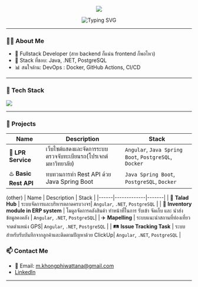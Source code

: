 <p align="center">
  <img src="https://capsule-render.vercel.app/api?type=waving&color=0:00C9FF,100:92FE9D&height=200&section=header&text=Hi%20I'm%20Beer&fontSize=40&fontColor=ffffff" />
</p>

<p align="center">
  <img src="https://readme-typing-svg.demolab.com?font=Fira+Code&pause=1000&width=435&lines=Fullstack+Dev+%F0%9F%92%BB;Backend+Lover+%F0%9F%A7%AA" alt="Typing SVG" />
</p>

---

### 👨‍💻 About Me

- 🧠 Fullstack Developer (สาย backend ก็แน่น frontend ก็พอไหว)
- 🔧 Stack ที่ชอบ: Java, .NET, PostgreSQL
- 📊 สนใจด้าน: DevOps : Docker, GitHub Actions, CI/CD

---

### 🧰 Tech Stack

<img src="https://skillicons.dev/icons?i=,java,dotnet,cs,angular,react,postgres,docker,github" />

---

### 🚀 Projects

| Name | Description | Stack |
|------|-------------|-------|
| 🧠 **LPR Service** | เว็บไซต์แสดงและจัดการระบบตรวจจับทะเบียนรถ(โปรเจกต์มหาวิทยาลัย) | `Angular`, `Java Spring Boot`, `PostgreSQL`, `Docker` |
| ♨️ **Basic Rest API** | ทบทวนการทำ Rest API ด้วย Java Spring Boot| `Java Spring Boot`, `PostgreSQL`, `Docker` |

(other)
| Name | Description | Stack |
|------|-------------|-------|
| 🔖 **Talad Hub** | ระบบจัดการและบริหารตลาดครบวงจร| `Angular`, `.NET`, `PostgreSQL` |
| 🧠 **Inventory module in ERP system** | โมดูลจัดการคลังสินค้า ทำหน้าที่ในการ รับเข้า จัดเก็บ และ นำส่ง ข้อมูลคงคลัง | `Angular`, `.NET`, `PostgreSQL`|
| ✈️ **Mapelling** | ระบบแนะนำสถานที่ท่องเที่ยวจาดตำแหน่ง GPS| `Angular`, `.NET`, `PostgreSQL` |
| 🛤️ **Issue Tracking Task** | ระบบสำหรับรับบันทึกจากลูกค้าและติดตามปัญหาด้วย ClickUp| `Angular`, `.NET`, `PostgreSQL` |

### 📫 Contact Me

- 📧 Email: m.khongphiwattana@gmail.com
- [LinkedIn](https://www.linkedin.com/in/mongkon-khongphiwatthana-13965b2b0)

---

<p align="center">
  <img src="https://komarev.com/ghpvc/?username=Mongkol30&style=flat-square&color=blue" alt=""/>
</p>
